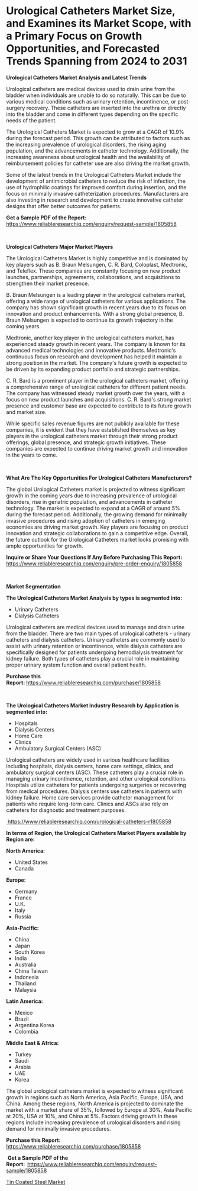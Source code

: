 <p><h1>Urological Catheters Market Size, and Examines its Market Scope, with a Primary Focus on Growth Opportunities, and Forecasted Trends Spanning from 2024 to 2031</h1></p><p><strong>Urological Catheters Market Analysis and Latest Trends</strong></p>
<p><p>Urological catheters are medical devices used to drain urine from the bladder when individuals are unable to do so naturally. This can be due to various medical conditions such as urinary retention, incontinence, or post-surgery recovery. These catheters are inserted into the urethra or directly into the bladder and come in different types depending on the specific needs of the patient.</p><p>The Urological Catheters Market is expected to grow at a CAGR of 10.9% during the forecast period. This growth can be attributed to factors such as the increasing prevalence of urological disorders, the rising aging population, and the advancements in catheter technology. Additionally, the increasing awareness about urological health and the availability of reimbursement policies for catheter use are also driving the market growth.</p><p>Some of the latest trends in the Urological Catheters Market include the development of antimicrobial catheters to reduce the risk of infection, the use of hydrophilic coatings for improved comfort during insertion, and the focus on minimally invasive catheterization procedures. Manufacturers are also investing in research and development to create innovative catheter designs that offer better outcomes for patients.</p></p>
<p><strong>Get a Sample PDF of the Report:&nbsp;</strong> <a href="https://www.reliableresearchiq.com/enquiry/request-sample/1805858">https://www.reliableresearchiq.com/enquiry/request-sample/1805858</a></p>
<p>&nbsp;</p>
<p><strong>Urological Catheters Major Market Players</strong></p>
<p><p>The Urological Catheters Market is highly competitive and is dominated by key players such as B. Braun Melsungen, C. R. Bard, Coloplast, Medtronic, and Teleflex. These companies are constantly focusing on new product launches, partnerships, agreements, collaborations, and acquisitions to strengthen their market presence.</p><p>B. Braun Melsungen is a leading player in the urological catheters market, offering a wide range of urological catheters for various applications. The company has shown significant growth in recent years due to its focus on innovation and product enhancements. With a strong global presence, B. Braun Melsungen is expected to continue its growth trajectory in the coming years.</p><p>Medtronic, another key player in the urological catheters market, has experienced steady growth in recent years. The company is known for its advanced medical technologies and innovative products. Medtronic's continuous focus on research and development has helped it maintain a strong position in the market. The company's future growth is expected to be driven by its expanding product portfolio and strategic partnerships.</p><p>C. R. Bard is a prominent player in the urological catheters market, offering a comprehensive range of urological catheters for different patient needs. The company has witnessed steady market growth over the years, with a focus on new product launches and acquisitions. C. R. Bard's strong market presence and customer base are expected to contribute to its future growth and market size.</p><p>While specific sales revenue figures are not publicly available for these companies, it is evident that they have established themselves as key players in the urological catheters market through their strong product offerings, global presence, and strategic growth initiatives. These companies are expected to continue driving market growth and innovation in the years to come.</p></p>
<p>&nbsp;</p>
<p><strong>What Are The Key Opportunities For Urological Catheters Manufacturers?</strong></p>
<p><p>The global Urological Catheters market is projected to witness significant growth in the coming years due to increasing prevalence of urological disorders, rise in geriatric population, and advancements in catheter technology. The market is expected to expand at a CAGR of around 5% during the forecast period. Additionally, the growing demand for minimally invasive procedures and rising adoption of catheters in emerging economies are driving market growth. Key players are focusing on product innovation and strategic collaborations to gain a competitive edge. Overall, the future outlook for the Urological Catheters market looks promising with ample opportunities for growth.</p></p>
<p><strong>Inquire or Share Your Questions If Any Before Purchasing This Report:</strong> <a href="https://www.reliableresearchiq.com/enquiry/pre-order-enquiry/1805858">https://www.reliableresearchiq.com/enquiry/pre-order-enquiry/1805858</a></p>
<p>&nbsp;</p>
<p><strong>Market Segmentation</strong></p>
<p><strong>The Urological Catheters Market Analysis by types is segmented into:</strong></p>
<p><ul><li>Urinary Catheters</li><li>Dialysis Catheters</li></ul></p>
<p><p>Urological catheters are medical devices used to manage and drain urine from the bladder. There are two main types of urological catheters - urinary catheters and dialysis catheters. Urinary catheters are commonly used to assist with urinary retention or incontinence, while dialysis catheters are specifically designed for patients undergoing hemodialysis treatment for kidney failure. Both types of catheters play a crucial role in maintaining proper urinary system function and overall patient health.</p></p>
<p><strong>Purchase this Report:&nbsp;</strong><a href="https://www.reliableresearchiq.com/purchase/1805858">https://www.reliableresearchiq.com/purchase/1805858</a></p>
<p>&nbsp;</p>
<p><strong>The Urological Catheters Market Industry Research by Application is segmented into:</strong></p>
<p><ul><li>Hospitals</li><li>Dialysis Centers</li><li>Home Care</li><li>Clinics</li><li>Ambulatory Surgical Centers (ASC)</li></ul></p>
<p><p>Urological catheters are widely used in various healthcare facilities including hospitals, dialysis centers, home care settings, clinics, and ambulatory surgical centers (ASC). These catheters play a crucial role in managing urinary incontinence, retention, and other urological conditions. Hospitals utilize catheters for patients undergoing surgeries or recovering from medical procedures. Dialysis centers use catheters in patients with kidney failure. Home care services provide catheter management for patients who require long-term care. Clinics and ASCs also rely on catheters for diagnostic and treatment purposes.</p></p>
<p><a href="https://www.reliableresearchiq.com/urological-catheters-r1805858">&nbsp;https://www.reliableresearchiq.com/urological-catheters-r1805858</a></p>
<p><strong>In terms of Region, the Urological Catheters Market Players available by Region are:</strong></p>
<p>
    <p> <strong> North America: </strong>
        <ul>
            <li>United States</li>
            <li>Canada</li>
        </ul>
        </p> 
    <p> <strong> Europe: </strong>
        <ul>
            <li>Germany</li>
            <li>France</li>
            <li>U.K.</li>
            <li>Italy</li>
            <li>Russia</li>
        </ul>
        </p> 
    <p> <strong> Asia-Pacific: </strong>
        <ul>
            <li>China</li>
            <li>Japan</li>
            <li>South Korea</li>
            <li>India</li>
            <li>Australia</li>
            <li>China Taiwan</li>
            <li>Indonesia</li>
            <li>Thailand</li>
            <li>Malaysia</li>
        </ul>
        </p> 
    <p> <strong> Latin America: </strong>
        <ul>
            <li>Mexico</li>
            <li>Brazil</li>
            <li>Argentina Korea</li>
            <li>Colombia</li>
        </ul>
        </p> 
    <p> <strong> Middle East & Africa: </strong>
        <ul>
            <li>Turkey</li>
            <li>Saudi</li>
            <li>Arabia</li>
            <li>UAE</li>
            <li>Korea</li>
        </ul>
    </p>
    </p>
<p><p>The global urological catheters market is expected to witness significant growth in regions such as North America, Asia Pacific, Europe, USA, and China. Among these regions, North America is projected to dominate the market with a market share of 35%, followed by Europe at 30%, Asia Pacific at 20%, USA at 10%, and China at 5%. Factors driving growth in these regions include increasing prevalence of urological disorders and rising demand for minimally invasive procedures.</p></p>
<p><strong>Purchase this Report: </strong><a href="https://www.reliableresearchiq.com/purchase/1805858">https://www.reliableresearchiq.com/purchase/1805858</a></p>
<p>&nbsp;<strong>Get a Sample PDF of the Report:&nbsp;&nbsp;</strong><a href="https://www.reliableresearchiq.com/enquiry/request-sample/1805858">https://www.reliableresearchiq.com/enquiry/request-sample/1805858</a></p>
<p><strong></strong></p>
<p><p><a href="https://www.linkedin.com/pulse/tin-coated-steel-industry-analysis-report-its-market-pjhcc?trackingId=oGl3MlHsT5qlaxq3w2EOPw%3D%3D">Tin Coated Steel Market</a></p></p>